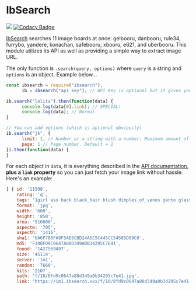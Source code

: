 # IbSearch
![](https://nodei.co/npm/ibsearch.png?downloads=true&downloadRank=true&stars=true)
[![Codacy Badge](https://api.codacy.com/project/badge/Grade/430d9f1edcda4e548332f4160d8840a5)](https://www.codacy.com/app/austinhuang0131/node-ibsearch?utm_source=github.com&amp;utm_medium=referral&amp;utm_content=austinhuang0131/node-ibsearch&amp;utm_campaign=Badge_Grade)

[IbSearch](https://ibsearch.xxx) searches 11 image boards at once: gelbooru, danbooru, rule34, furrybo, yandere, konachan, safebooru, xbooru, e621, and uberbooru. This module utilizes its API as well as providing a simple way to extract image URL.

The only function is `.search(query, options)` where `query` is a string and `options` is an object. Example below...

```js
const ibsearch = require("ibsearch"),
      ib = ibsearch("api_key"); // API Key is optional but it gives you a higher rate

ib.search("lolita").then(function(data) {
      console.log(data[0].link); // SPECIAL!
      console.log(data); // Normal
}

// You can add options (which is optional obviously)
ib.search("jk", {
      limit: 1, // Number or a string with a number: Maximum amount of results in the return. Default = 25
      page: 1 // Page number. Default = 1
}).then(function(data) {
}
```
For each object in `data`, it is everything described in the [API documentation](https://ibsearch.xxx/api/v1/images), **plus a `link` property** so you can just fetch your image link without hassle. Here's an example:

```js
[ { id: '11508',
    rating: 'q',
    tags: '1girl ass back black_hair blush dimples_of_venus ganto glasses kantai_collection kirishima_(kantai_collection) lips looking_at_viewer looking_back pencil_skirt short_hair simple_background white_background',
    format: 'jpg',
    width: '600',
    height: '850',
    area: '510000',
    aspectw: '705',
    aspecth: '1416',
    sha1: '6A6F780FA9F5AE6CBD24A5C5C445CC54585D89C0',
    md5: 'F108FD9C0647A88D349A0B34295C7E41',
    found: '1427569497',
    size: '45114',
    server: 'im1',
    random: '7660',
    hits: '2107',
    path: 'f/10/8fd9c0647a88d349a0b34295c7e41.jpg',
    link: 'https://im1.ibsearch.xxx/f/10/8fd9c0647a88d349a0b34295c7e41.jpg' } ]
```
